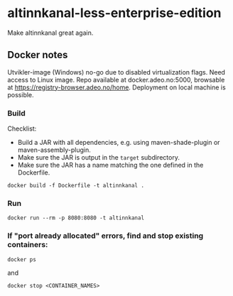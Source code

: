 # altinnkanal-less-enterprise-edition
Make altinnkanal great again.

## Docker notes


Utvikler-image (Windows) no-go due to disabled virtualization flags. Need access to Linux image.
Repo available at docker.adeo.no:5000, browsable at https://registry-browser.adeo.no/home.
Deployment on local machine is possible.

### Build
Checklist:
* Build a JAR with all dependencies, e.g. using maven-shade-plugin or maven-assembly-plugin.
* Make sure the JAR is output in the ```target``` subdirectory.
* Make sure the JAR has a name matching the one defined in the Dockerfile.

```
docker build -f Dockerfile -t altinnkanal .
```

### Run
```
docker run --rm -p 8080:8080 -t altinnkanal
```

### If "port already allocated" errors, find and stop existing containers:
```
docker ps
```

and

```
docker stop <CONTAINER_NAMES>
```
